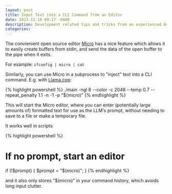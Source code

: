 ```yaml
---
layout: post
title: Input Text into a CLI Command from an Editor
date: 2023-12-18 09:17 -0800
description: Development related tips and tricks from an experienced developer.
categories:
---
```


The convienient open source editor [Micro](https://github.com/zyedidia/micro) has a nice feature which allows it to easily create buffers from stdin, and send the data of the open buffer to the pipe when it exits.

For example: ```ifconfig | micro | cat```

Similarly, you can use Micro in a subprocess to "inject" text into a CLI command.
E.g. with [Llama.cpp](https://github.com/ggerganov/llama.cpp):

{% highlight powershell %}
./main -ngl 8 --color -c 2048 --temp 0.7 --repeat_penalty 1.1 -n -1 -p "$(micro)"
{% endhighlight %}

This will start the Micro editor, where you can enter (potentially large amounts of) formatted text for use as the LLM's prompt, without needing to save to a file or make a temporary file.

It works well in scripts:

{% highlight powershell %}
# If no prompt, start an editor
if (!$prompt) {
  $prompt = "$(micro)";
}
{% endhighlight %}

and it also only stores "$(micro)" in your command history, which avoids long input clutter.
